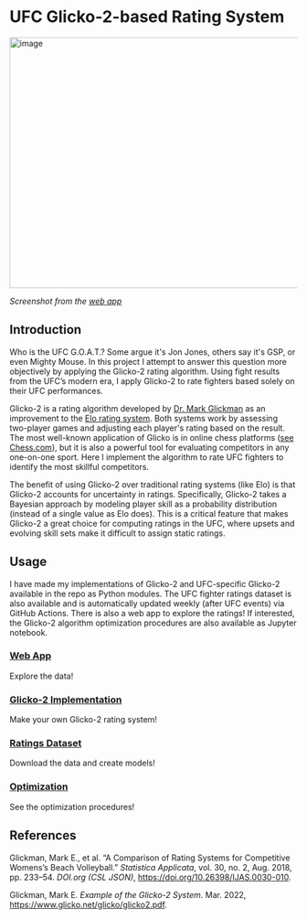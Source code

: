 # UFC Glicko-2-based Rating System

<img width="715" height="439" alt="image" src="https://github.com/user-attachments/assets/24e00bc7-1579-4f36-8058-7a2f09800df0" />

*Screenshot from the [web app](https://ufc-glicko-2.streamlit.app/Rating_Plots)*

## Introduction

Who is the UFC G.O.A.T.? Some argue it's Jon Jones, others say it's GSP, or even Mighty Mouse. In this project I attempt to answer this question more objectively by applying the Glicko-2 rating algorithm. Using fight results from the UFC’s modern era, I apply Glicko-2 to rate fighters based solely on their UFC performances.

Glicko-2 is a rating algorithm developed by [Dr. Mark Glickman](https://www.glicko.net/index.html) as an improvement to the [Elo rating system](https://en.wikipedia.org/wiki/Elo_rating_system). Both systems work by assessing two-player games and adjusting each player's rating based on the result. The most well-known application of Glicko is in online chess platforms ([see Chess.com](https://support.chess.com/en/articles/8566476-how-do-ratings-work-on-chess-com)), but it is also a powerful tool for evaluating competitors in any one-on-one sport. Here I implement the algorithm to rate UFC fighters to identify the most skillful competitors.

The benefit of using Glicko-2 over traditional rating systems (like Elo) is that Glicko-2 accounts for uncertainty in ratings. Specifically, Glicko-2 takes a Bayesian approach by modeling player skill as a probability distribution (instead of a single value as Elo does). This is a critical feature that makes Glicko-2 a great choice for computing ratings in the UFC, where upsets and evolving skill sets make it difficult to assign static ratings.

## Usage

I have made my implementations of Glicko-2 and UFC-specific Glicko-2 available in the repo as Python modules. The UFC fighter ratings dataset is also available and is automatically updated weekly (after UFC events) via GitHub Actions. There is also a web app to explore the ratings! If interested, the Glicko-2 algorithm optimization procedures are also available as Jupyter notebook.

### [Web App](https://ufc-glicko-2.streamlit.app/)
Explore the data!

### [Glicko-2 Implementation](https://github.com/kliuc/ufc-glicko-2/tree/main/rating)
Make your own Glicko-2 rating system!

### [Ratings Dataset](https://github.com/kliuc/ufc-glicko-2/blob/main/data/ratings.csv)
Download the data and create models!

### [Optimization](https://github.com/kliuc/ufc-glicko-2/blob/main/optimization.ipynb)
See the optimization procedures!

## References

Glickman, Mark E., et al. “A Comparison of Rating Systems for Competitive Womens’s Beach Volleyball.” *Statistica Applicata*, vol. 30, no. 2, Aug. 2018, pp. 233–54. *DOI.org (CSL JSON)*, https://doi.org/10.26398/IJAS.0030-010.

Glickman, Mark E. *Example of the Glicko-2 System*. Mar. 2022, https://www.glicko.net/glicko/glicko2.pdf.




